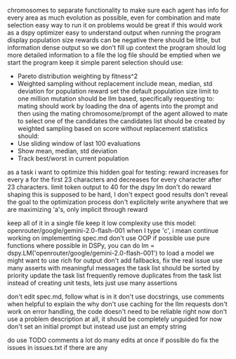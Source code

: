 chromosomes to separate functionality to make sure each agent has info for every area
as much evolution as possible, even for combination and mate selection
easy way to run it on problems
would be great if this would work as a dspy optimizer
easy to understand output when running the program
display population size
rewards can be negative
there should be little, but information dense output so we don't fill up context
the program should log more detailed information to a file
the log file should be emptied when we start the program
keep it simple
parent selection should use:
- Pareto distribution weighting by fitness^2 
- Weighted sampling without replacement
include mean, median, std deviation for population reward
set the default population size limit to one million
mutation should be llm based, specifically requesting to:
mating should work by loading the dna of agents into the prompt and then using the mating chromosome/prompt of the agent allowed to mate to select one of the candidates
the candidates list should be created by weighted sampling based on score without replacement
statistics should:
- Use sliding window of last 100 evaluations
- Show mean, median, std deviation
- Track best/worst in current population


as a task i want to optimize this hidden goal for testing: reward increases for every a for the first 23 characters and decreases for every character after 23 characters. limit token output to 40 for the dspy lm
don't do reward shaping
this is supposed to be hard, I don't expect good results
don't reveal the goal to the optimization process
don't explicitely write anywhere that we are maximizing 'a's, only implicit through reward


keep all of it in a single file
keep it low complexity
use this model: openrouter/google/gemini-2.0-flash-001
when I type 'c', i mean continue working on implementing spec.md
don't use OOP if possible
use pure functions where possible
in DSPy, you can do lm = dspy.LM('openrouter/google/gemini-2.0-flash-001') to load a model
we might want to use rich for output
don't add fallbacks, fix the real issue
use many asserts with meaningful messages
the task list should be sorted by priority
update the task list frequently
remove duplicates from the task list 
instead of creating unit tests, lets just use many assertions 

don't edit spec.md, follow what is in it 
don't use docstrings, use comments when helpful to explain the why
don't use caching for the llm requests
don't work on error handling, the code doesn't need to be reliable right now
don't use a problem description at all, it should be completely unguided for now
don't set an initial prompt but instead use just an empty string 

do use TODO comments a lot
do many edits at once if possible 
do fix the issues in issues.txt if there are any
